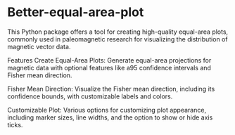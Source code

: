 # Better-equal-area-plot
This Python package offers a tool for creating high-quality equal-area plots, commonly used in paleomagnetic research for visualizing the distribution of magnetic vector data. 

Features
Create Equal-Area Plots: Generate equal-area projections for magnetic data with optional features like a95 confidence intervals and Fisher mean direction.

Fisher Mean Direction: Visualize the Fisher mean direction, including its confidence bounds, with customizable labels and colors.

Customizable Plot: Various options for customizing plot appearance, including marker sizes, line widths, and the option to show or hide axis ticks.
